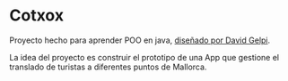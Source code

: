 # Cotxox

Proyecto hecho para aprender POO en java, [diseñado por David Gelpi](https://github.com/dfleta/cotxox).

La idea del proyecto es construir el prototipo de una App que gestione el translado de turistas a diferentes puntos de Mallorca.

